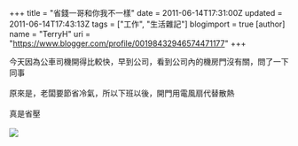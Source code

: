 +++
title = "省錢一哥和你我不一樣"
date = 2011-06-14T17:31:00Z
updated = 2011-06-14T17:43:13Z
tags = ["工作", "生活雜記"]
blogimport = true 
[author]
	name = "TerryH"
	uri = "https://www.blogger.com/profile/00198432946574471177"
+++

今天因為公車司機開得比較快，早到公司，看到公司內的機房門沒有關，問了一下同事<br /><br />原來是，老闆要節省冷氣，所以下班以後，開門用電風扇代替散熱<br /><br />真是省壓<br /><br /><img src="https://lh4.googleusercontent.com/-vyCB3JL4bqk/Tff8VdWj2gI/AAAAAAAABOA/WaszGUOYZsI/s640/IMG163.jpg" />
